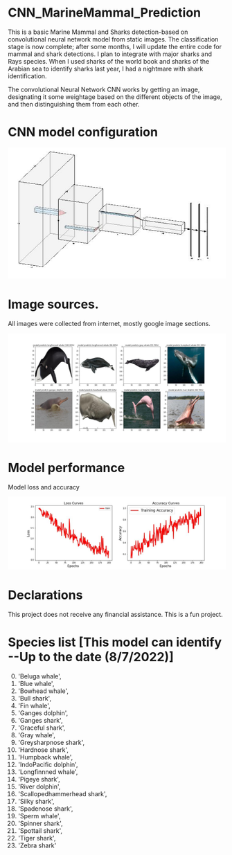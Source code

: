 # CNN_MarineMammal_Prediction
This is a basic Marine Mammal and Sharks detection-based on convolutional neural network model from static images.  The classification stage is now complete; after some months, I will update the entire code for mammal and shark detections.
I plan to integrate with major sharks and Rays species. When I used sharks of the world book and sharks of the Arabian sea to identify sharks last year, I had a nightmare with shark identification. 

The convolutional Neural Network CNN works by getting an image, designating it some weightage based on the different objects of the image, and then distinguishing them from each other.
# CNN model configuration 
![CNN model](model.jpg)

# Image sources. 

All images were collected from internet, mostly google image sections. 

![Model Predicted](prediction.jpg)

# Model performance 
Model loss and accuracy 

![Loss and accuracy](loss_accuracy.jpg)

# Declarations
This project does not receive any financial assistance. This is a fun project.
# Species list [This model can identify --Up to the date (8/7/2022)]
0. 'Beluga whale',
1. 'Blue whale',
2. 'Bowhead whale',
3. 'Bull shark',
4. 'Fin whale',
5. 'Ganges dolphin',
6. 'Ganges shark',
7. 'Graceful shark',
8. 'Gray whale',
9. 'Greysharpnose shark',
10. 'Hardnose shark',
11. 'Humpback whale',
12. 'IndoPacific dolphin',
13. 'Longfinnned whale',
14. 'Pigeye shark',
15. 'River dolphin',
16. 'Scallopedhammerhead shark',
17. 'Silky shark',
18. 'Spadenose shark',
19. 'Sperm whale',
20. 'Spinner shark',
21. 'Spottail shark',
22. 'Tiger shark',
23. 'Zebra shark'
